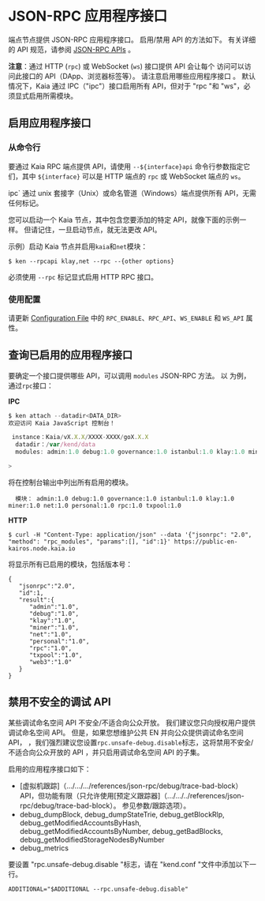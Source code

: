 # JSON-RPC 应用程序接口

端点节点提供 JSON-RPC 应用程序接口。 启用/禁用 API 的方法如下。 有关详细的 API 规范，请参阅 [JSON-RPC APIs](../../../references/json-rpc/klay/account-created) 。

**注意**：通过 HTTP (`rpc`) 或 WebSocket (`ws`) 接口提供 API 会让每个
访问可以访问此接口的 API（DApp、浏览器标签等）。 请注意启用哪些应用程序接口
。 默认情况下，Kaia 通过 IPC（"ipc"）接口启用所有 API，但对于 "rpc "和 "ws"，必须显式启用所需模块。

## 启用应用程序接口 <a id="enabling-apis"></a>

### 从命令行<a id="from-commandline"></a>

要通过 Kaia RPC 端点提供 API，请使用 `--${interface}api`
命令行参数指定它们，其中 `${interface}` 可以是 HTTP 端点的 `rpc` 或 WebSocket 端点的 `ws`。

ipc\` 通过 unix 套接字（Unix）或命名管道（Windows）端点提供所有 API，无需任何标记。

您可以启动一个 Kaia 节点，其中包含您要添加的特定 API，就像下面的示例一样。 但请记住，一旦启动节点，就无法更改 API。

示例）启动 Kaia 节点并启用`kaia`和`net`模块：

```shell
$ ken --rpcapi klay,net --rpc --{other options}
```

必须使用 `--rpc` 标记显式启用 HTTP RPC 接口。

### 使用配置<a id="using-configuration"></a>

请更新 [Configuration File](../../misc/operation/configuration.md) 中的 `RPC_ENABLE`、`RPC_API`、`WS_ENABLE` 和 `WS_API` 属性。

## 查询已启用的应用程序接口<a id="querying-enabled-apis"></a>

要确定一个接口提供哪些 API，可以调用 `modules` JSON-RPC 方法。 以
为例，通过`rpc`接口：

**IPC**

```javascript
$ ken attach --datadir<DATA_DIR>
欢迎访问 Kaia JavaScript 控制台！

 instance：Kaia/vX.X.X/XXXX-XXXX/goX.X.X
  datadir：/var/kend/data
  modules: admin:1.0 debug:1.0 governance:1.0 istanbul:1.0 klay:1.0 miner:1.0 net:1.0 personal:1.0 rpc:1.0 txpool:1.0

>
```

将在控制台输出中列出所有启用的模块。

```
  模块： admin:1.0 debug:1.0 governance:1.0 istanbul:1.0 klay:1.0 miner:1.0 net:1.0 personal:1.0 rpc:1.0 txpool:1.0
```

**HTTP**

```shell
$ curl -H "Content-Type: application/json" --data '{"jsonrpc": "2.0", "method": "rpc_modules", "params":[], "id":1}' https://public-en-kairos.node.kaia.io
```

将显示所有已启用的模块，包括版本号：

```
{
   "jsonrpc":"2.0",
   "id":1,
   "result":{
      "admin":"1.0",
      "debug":"1.0",
      "klay":"1.0",
      "miner":"1.0",
      "net":"1.0",
      "personal":"1.0",
      "rpc":"1.0",
      "txpool":"1.0",
      "web3":"1.0"
   }
}
```

## 禁用不安全的调试 API<a id="disabling-unsafe-debug-apis"></a>

某些调试命名空间 API 不安全/不适合向公众开放。
我们建议您只向授权用户提供调试命名空间 API。
但是，如果您想维护公共 EN 并向公众提供调试命名空间 API，
，我们强烈建议您设置`rpc.unsafe-debug.disable`标志，这将禁用不安全/不适合向公众开放的 API
，并只启用调试命名空间 API 的子集。

启用的应用程序接口如下：

- [虚拟机跟踪]（.../.../.../references/json-rpc/debug/trace-bad-block）API，但功能有限（只允许使用[预定义跟踪器]（.../.../../references/json-rpc/debug/trace-bad-block）。 参见参数/跟踪选项）。
- debug_dumpBlock, debug_dumpStateTrie, debug_getBlockRlp, debug_getModifiedAccountsByHash, debug_getModifiedAccountsByNumber, debug_getBadBlocks, debug_getModifiedStorageNodesByNumber
- debug_metrics

要设置 "rpc.unsafe-debug.disable "标志，请在 "kend.conf "文件中添加以下一行。

```
ADDITIONAL="$ADDITIONAL --rpc.unsafe-debug.disable"
```
